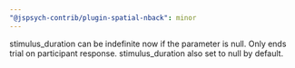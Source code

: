 ```yaml
---
"@jspsych-contrib/plugin-spatial-nback": minor
---
```


stimulus_duration can be indefinite now if the parameter is null. Only ends trial on participant response. stimulus_duration also set to null by default.
